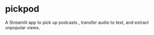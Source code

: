 # pickpod
A Streamlit app to pick up podcasts , transfer audio to text, and extract unpopular views.
